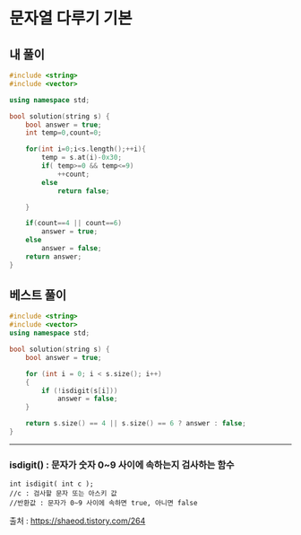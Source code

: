 # 문자열 다루기 기본

## 내 풀이

~~~c++
#include <string>
#include <vector>

using namespace std;

bool solution(string s) {
    bool answer = true;
    int temp=0,count=0;

    for(int i=0;i<s.length();++i){
        temp = s.at(i)-0x30;
        if( temp>=0 && temp<=9)
            ++count;
        else
            return false;

    }

    if(count==4 || count==6)
        answer = true;
    else
        answer = false;
    return answer;
}
~~~



## 베스트 풀이

~~~c++
#include <string>
#include <vector>
using namespace std;

bool solution(string s) {
    bool answer = true;

    for (int i = 0; i < s.size(); i++)
    {
        if (!isdigit(s[i]))
            answer = false;
    }

    return s.size() == 4 || s.size() == 6 ? answer : false;
}
~~~



----

### isdigit() : 문자가 숫자 0~9 사이에 속하는지 검사하는 함수

~~~
int isdigit( int c );
//c : 검사할 문자 또는 아스키 값
//반환값 : 문자가 0~9 사이에 속하면 true, 아니면 false
~~~

출처 : https://shaeod.tistory.com/264

